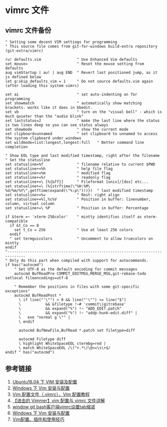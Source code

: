 <!--
 * @Author: SilvesterChiao
 * @Date: 2020-04-08 12:32:05
 * @LastEditors: SilvesterChiao
 * @LastEditTime: 2020-04-13 12:44:24
 -->

# vimrc 文件

## vimrc 文件备份

```vimrc
" Setting some decent VIM settings for programming
" This source file comes from git-for-windows build-extra repository (git-extra/vimrc)

ru! defaults.vim                " Use Enhanced Vim defaults
set mouse=                      " Reset the mouse setting from defaults
aug vimStartup | au! | aug END  " Revert last positioned jump, as it is defined below
let g:skip_defaults_vim = 1     " Do not source defaults.vim again (after loading this system vimrc)

set ai                          " set auto-indenting on for programming
set showmatch                   " automatically show matching brackets. works like it does in bbedit.
set vb                          " turn on the "visual bell" - which is much quieter than the "audio blink"
set laststatus=2                " make the last line where the status is two lines deep so you can see status always
set showmode                    " show the current mode
set clipboard=unnamed           " set clipboard to unnamed to access the system clipboard under windows
set wildmode=list:longest,longest:full   " Better command line completion

" Show EOL type and last modified timestamp, right after the filename
" Set the statusline
set statusline=%f               " filename relative to current $PWD
set statusline+=%h              " help file flag
set statusline+=%m              " modified flag
set statusline+=%r              " readonly flag
set statusline+=\ [%{&ff}]      " Fileformat [unix]/[dos] etc...
set statusline+=\ (%{strftime(\"%H:%M\ %d/%m/%Y\",getftime(expand(\"%:p\")))})  " last modified timestamp
set statusline+=%=              " Rest: right align
set statusline+=%l,%c%V         " Position in buffer: linenumber, column, virtual column
set statusline+=\ %P            " Position in buffer: Percentage

if &term =~ 'xterm-256color'    " mintty identifies itself as xterm-compatible
  if &t_Co == 8
    set t_Co = 256              " Use at least 256 colors
  endif
  " set termguicolors           " Uncomment to allow truecolors on mintty
endif
"------------------------------------------------------------------------------
" Only do this part when compiled with support for autocommands.
if has("autocmd")
    " Set UTF-8 as the default encoding for commit messages
    autocmd BufReadPre COMMIT_EDITMSG,MERGE_MSG,git-rebase-todo setlocal fileencodings=utf-8

    " Remember the positions in files with some git-specific exceptions"
    autocmd BufReadPost *
      \ if line("'\"") > 0 && line("'\"") <= line("$")
      \           && &filetype !~# 'commit\|gitrebase'
      \           && expand("%") !~ "ADD_EDIT.patch"
      \           && expand("%") !~ "addp-hunk-edit.diff" |
      \   exe "normal g`\"" |
      \ endif

      autocmd BufNewFile,BufRead *.patch set filetype=diff

      autocmd Filetype diff
      \ highlight WhiteSpaceEOL ctermbg=red |
      \ match WhiteSpaceEOL /\(^+.*\)\@<=\s\+$/
endif " has("autocmd")
```

## 参考链接

1. [Ubuntu18.04 下 VIM 安装及配置](https://blog.csdn.net/qq_42138566/article/details/82800451)
1. [Windows 下 Vim 安装与配置](https://www.chenshaowen.com/blog/vim-installation-and-configuration-on-windows-os.html)
1. [Vim 配置文件（.vimrc），Vim 配置教程](http://c.biancheng.net/view/3024.html)
1. [【进击的 Vimmer】vim 配置与 vimrc 文件详解](https://www.jianshu.com/p/d01b7b378266)
1. [window git bash客户端vimrc设置tab缩进](https://www.cnblogs.com/kumufengchun/p/10239660.html)
1. [Windows 下 Vim 安装与配置](https://www.chenshaowen.com/blog/vim-installation-and-configuration-on-windows-os.html)
1. [Vim配置、插件和使用技巧](https://www.jianshu.com/p/a0b452f8f720)
